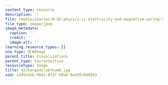 ```yaml
---
content_type: resource
description: ''
file: /media/courses/8-02-physics-ii-electricity-and-magnetism-spring-2007/1440ce5b9b428f3709a08a416c8d02b3_42chargedslabthumb.jpg
file_type: image/jpeg
image_metadata:
  caption: ''
  credit: ''
  image-alt: ''
learning_resource_types: []
ocw_type: OCWImage
parent_title: Visualizations
parent_type: CourseSection
resourcetype: Image
title: 42chargedslabthumb.jpg
uid: 1440ce5b-9b42-8f37-09a0-8a416c8d02b3
---
```

